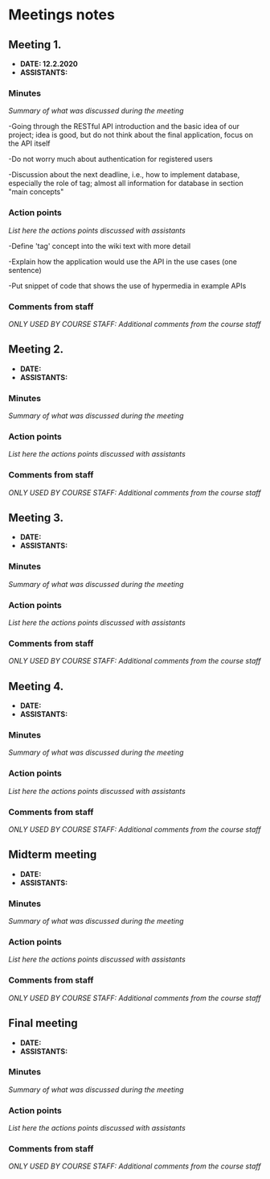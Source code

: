 # Meetings notes

## Meeting 1.
* **DATE: 12.2.2020**
* **ASSISTANTS:**

### Minutes
*Summary of what was discussed during the meeting*

-Going through the RESTful API introduction and the basic idea of our project; idea is good, but do not think about the final application, focus on the API itself

-Do not worry much about authentication for registered users

-Discussion about the next deadline, i.e., how to implement database, especially the role of tag; almost all information for database in section "main concepts"

### Action points
*List here the actions points discussed with assistants*

-Define 'tag' concept into the wiki text with more detail

-Explain how the application would use the API in the use cases (one sentence)

-Put snippet of code that shows the use of hypermedia in example APIs

### Comments from staff
*ONLY USED BY COURSE STAFF: Additional comments from the course staff*

## Meeting 2.
* **DATE:**
* **ASSISTANTS:**

### Minutes
*Summary of what was discussed during the meeting*

### Action points
*List here the actions points discussed with assistants*


### Comments from staff
*ONLY USED BY COURSE STAFF: Additional comments from the course staff*

## Meeting 3.
* **DATE:**
* **ASSISTANTS:**

### Minutes
*Summary of what was discussed during the meeting*

### Action points
*List here the actions points discussed with assistants*


### Comments from staff
*ONLY USED BY COURSE STAFF: Additional comments from the course staff*

## Meeting 4.
* **DATE:**
* **ASSISTANTS:**

### Minutes
*Summary of what was discussed during the meeting*

### Action points
*List here the actions points discussed with assistants*


### Comments from staff
*ONLY USED BY COURSE STAFF: Additional comments from the course staff*

## Midterm meeting
* **DATE:**
* **ASSISTANTS:**

### Minutes
*Summary of what was discussed during the meeting*

### Action points
*List here the actions points discussed with assistants*


### Comments from staff
*ONLY USED BY COURSE STAFF: Additional comments from the course staff*

## Final meeting
* **DATE:**
* **ASSISTANTS:**

### Minutes
*Summary of what was discussed during the meeting*

### Action points
*List here the actions points discussed with assistants*


### Comments from staff
*ONLY USED BY COURSE STAFF: Additional comments from the course staff*

